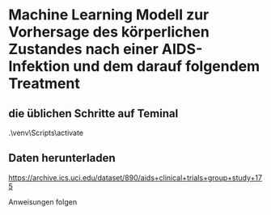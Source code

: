 # Machine Learning Modell zur Vorhersage des körperlichen Zustandes nach einer AIDS-Infektion und dem darauf folgendem Treatment
## die üblichen Schritte auf Teminal
.\venv\Scripts\activate
## Daten herunterladen
https://archive.ics.uci.edu/dataset/890/aids+clinical+trials+group+study+175

Anweisungen folgen
